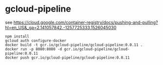 # gcloud-pipeline

see https://cloud.google.com/container-registry/docs/pushing-and-pulling?hl=en_US&_ga=2.141057842.-1257725333.1526045030

```
npm install 
gcloud auth configure-docker
docker build -t gcr.io/gcloud-pipeline/gcloud-pipeline:0.0.11 .   
docker run -p 8080:8080 -d gcr.io/gcloud-pipeline/gcloud-pipeline:0.0.11
docker push gcr.io/gcloud-pipeline/gcloud-pipeline:0.0.11